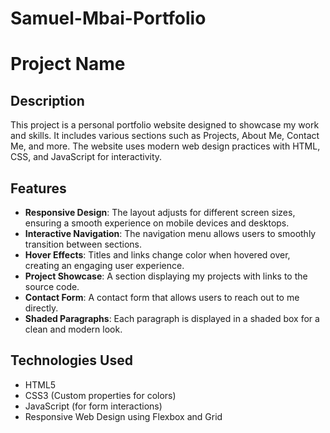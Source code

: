 # Samuel-Mbai-Portfolio

# Project Name

## Description
This project is a personal portfolio website designed to showcase my work and skills. It includes various sections such as Projects, About Me, Contact Me, and more. The website uses modern web design practices with HTML, CSS, and JavaScript for interactivity.

## Features
- **Responsive Design**: The layout adjusts for different screen sizes, ensuring a smooth experience on mobile devices and desktops.
- **Interactive Navigation**: The navigation menu allows users to smoothly transition between sections.
- **Hover Effects**: Titles and links change color when hovered over, creating an engaging user experience.
- **Project Showcase**: A section displaying my projects with links to the source code.
- **Contact Form**: A contact form that allows users to reach out to me directly.
- **Shaded Paragraphs**: Each paragraph is displayed in a shaded box for a clean and modern look.

## Technologies Used
- HTML5
- CSS3 (Custom properties for colors)
- JavaScript (for form interactions)
- Responsive Web Design using Flexbox and Grid

